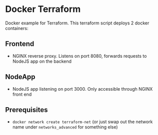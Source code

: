 # Docker Terraform
Docker example for Terraform. This terraform script deploys 2 docker containers:

## Frontend
* NGINX reverse proxy. Listens on port 8080, forwards requests to NodeJS app on the backend

## NodeApp
* NodeJS app listening on port 3000. Only accessible through NGINX front end

## Prerequisites
* `docker network create terraform-net` (or just swap out the network name under `networks_advanced` for something else)